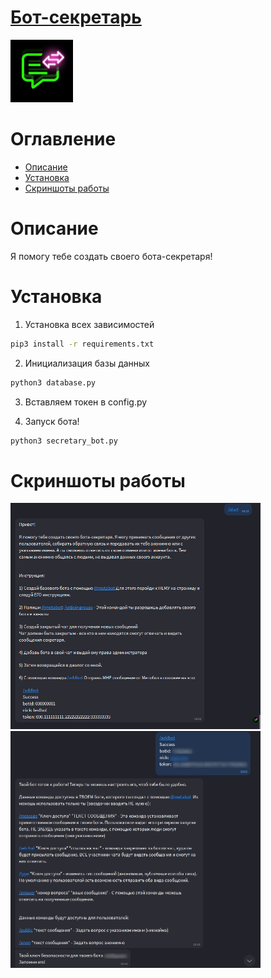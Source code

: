 
# [Бот-секретарь](https://icq.im/secretary_bot)

<a href="https://icq.im/secretary_bot"><img src="https://github.com/ICQ-BOTS/secretary_bot/blob/main/secretary.png" width="100" height="100"></a>

# Оглавление 
 - [Описание](https://github.com/ICQ-BOTS/secretary_bot#описание)
 - [Установка](https://github.com/ICQ-BOTS/secretary_bot#установка)
 - [Скриншоты работы](https://github.com/ICQ-BOTS/secretary_bot#скриншоты-работы)

# Описание
Я помогу тебе создать своего бота-секретаря!

# Установка

1. Установка всех зависимостей 
```bash
pip3 install -r requirements.txt
```

2. Инициализация базы данных
```bash
python3 database.py
```

3. Вставляем токен в config.py

4. Запуск бота!
```bash
python3 secretary_bot.py
```
 
# Скриншоты работы
<img src="https://github.com/ICQ-BOTS/secretary_bot/blob/main/img/1.png" width="400">
<img src="https://github.com/ICQ-BOTS/secretary_bot/blob/main/img/2.jpg" width="400">
